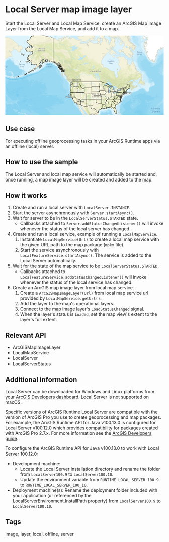 # Local Server map image layer

Start the Local Server and Local Map Service, create an ArcGIS Map Image Layer from the Local Map Service, and add it to a map.

![Image of local server map image layer](LocalServerMapImageLayer.png)

## Use case

For executing offline geoprocessing tasks in your ArcGIS Runtime apps via an offline (local) server.

## How to use the sample

The Local Server and local map service will automatically be started and, once running, a map image layer will be created and added to the map.

## How it works

1. Create and run a local server with `LocalServer.INSTANCE`.
2. Start the server asynchronously with `Server.startAsync()`.
3. Wait for server to be in the  `LocalServerStatus.STARTED` state.
    * Callbacks attached to `Server.addStatusChangedListener()` will invoke whenever the status of the local server has changed.
4. Create and run a local service, example of running a `LocalMapService`.
    1. Instantiate `LocalMapService(Url)` to create a local map service with the given URL path to the map package (`mpkx` file).
    2. Start the service asynchronously with `LocalFeatureService.startAsync()`. The service is added to the Local Server automatically.
5. Wait for the state of the map service to be `LocalServerStatus.STARTED`.
    * Callbacks attached to `LocalFeatureService.addStatusChangedListener()` will invoke whenever the status of the local service has changed.
6. Create an ArcGIS map image layer from local map service.
    1. Create a `ArcGISMapImageLayer(Url)` from local map service url provided by `LocalMapService.getUrl()`.
    2. Add the layer to the map's operational layers.
    3. Connect to the map image layer's `LoadStatusChanged` signal.
    4. When the layer's status is `Loaded`, set the map view's extent to the layer's full extent.

## Relevant API

* ArcGISMapImageLayer
* LocalMapService
* LocalServer
* LocalServerStatus

## Additional information

Local Server can be downloaded for Windows and Linux platforms from your [ArcGIS Developers dashboard](https://developers.arcgis.com/java/local-server/install-local-server/). Local Server is not supported on macOS.

Specific versions of ArcGIS Runtime Local Server are compatible with the version of ArcGIS Pro you use to create geoprocessing and map packages. For example, the ArcGIS Runtime API for Java v100.13.0 is configured for Local Server v100.12.0 which provides compatibility for packages created with ArcGIS Pro 2.7.x. For more information see the [ArcGIS Developers guide](https://developers.arcgis.com/java/reference/system-requirements/#local-server-version-compatibility-with-arcgis-desktop-and-arcgis-pro).

To configure the ArcGIS Runtime API for Java v100.13.0 to work with Local Server 100.12.0:

* Development machine:
    * Locate the Local Server installation directory and rename the folder from `LocalServer100.9` to `LocalServer100.10`.
    * Update the environment variable from `RUNTIME_LOCAL_SERVER_100_9` to `RUNTIME_LOCAL_SERVER_100_10`.
* Deployment machine(s): Rename the deployment folder included with your application (or referenced by the LocalServerEnvironment.InstallPath property) from `LocalServer100.9` to `LocalServer100.10`.

## Tags

image, layer, local, offline, server
